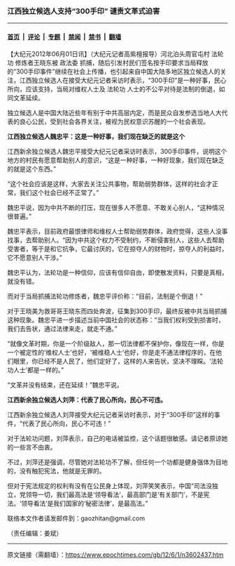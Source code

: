 ### 江西独立候选人支持“300手印” 谴责文革式迫害

---

#### [首页](../../../..?n3602437) &nbsp;|&nbsp; [评论](../../../../../epoch-comment?n3602437) &nbsp;|&nbsp; [专题](../../../../../epoch-special?n3602437) &nbsp;|&nbsp; [禁闻](../../../../../epoch-news?n3602437) &nbsp;|&nbsp; [禁书](../../../../../books?n3602437) &nbsp;|&nbsp; [翻墙](https://github.com/gfw-breaker/nogfw/blob/master/README.md?n3602437)


<div class="post_content" id="artbody" itemprop="articleBody">
 <!-- article content begin -->
 <p>
  【大纪元2012年06月01日讯】（大纪元记者高紫檀报导）河北泊头周官屯村
  <ok href="https://www.epochtimes.com/gb/tag/%E6%B3%95%E8%BD%AE%E5%8A%9F.html">
   法轮功
  </ok>
  修炼者王晓东被
  <ok href="https://www.epochtimes.com/gb/tag/%E6%94%BF%E6%B3%95%E5%A7%94.html">
   政法委
  </ok>
  抓捕，随后引发村民们签名按手印要求当局释放的“300手印事件”继续在社会上传播，也引起来自中国大陆多地区独立候选人的关注，江西独立候选人在接受大纪元记者采访时表示，“300手印”是一种好事，民心所向，应该支持，当局对维权人士及
  <ok href="https://www.epochtimes.com/gb/tag/%E6%B3%95%E8%BD%AE%E5%8A%9F.html">
   法轮功
  </ok>
  人士的不公平对待是法制的倒退，如同文革延续。
 </p>
 <p>
  独立候选人是中国大陆近些年有别于中共高层内定，而是民众自发参选当地人大代表的良心公民，受到社会各界关注，被视为民权意识苏醒的一个社会表现。
 </p>
 <p>
  <b>
   江西独立候选人魏忠平：这是一种好事，我们现在缺乏的就是这个
  </b>
 </p>
 <p>
  江西新余独立候选人魏忠平接受大纪元记者采访时表示，300手印事件，说明这个地方的村民有愿意帮助别人的意识，“这是一种好事，一种好现象，我们现在缺乏的就是这个东西。”
 </p>
 <p>
  “这个社会应该是这样，大家去关注公共事物，帮助弱势群体，这样的社会才正常，我们这个社会已经不正常了。”
 </p>
 <p>
  魏忠平说，因为中共不断的打压，现在很多人不愿意、不敢关心别人，“这种情况很普遍。”
 </p>
 <p>
  魏忠平表示，目前政府最恨律师和维权人士帮助弱势群体，政府觉得，这些人没事找事，去帮助别人。“因为中共这个权力不受制约，不断侵害别人，这些人去帮助受害者，等于是和它抗争，它最讨厌的，它在掠夺人的财物时，掠夺人的利益时，它不愿意别人干涉。”
 </p>
 <p>
  魏忠平认为，法轮功是一种信仰，应该有信仰自由，即使散发资料，只要是真相，就没有错。
 </p>
 <p>
  而对于当局抓捕法轮功修炼者，魏忠平评价称：“目前，法制是个倒退！”
 </p>
 <p>
  对于王晓美为救哥哥王晓东而四处奔波，征集到300手印，最终反被中共当局抓捕这种现象。魏忠平进一步描述当前中国社会的状态称：“当我们权利受到损害时，我们去告状，通过法律来走，就走不通。”
 </p>
 <p>
  “就像文革时期，你是一个阶级敌人，那一切法律都不保护你，像现在一样，你是一个被定性的‘维权人士’也好，‘被维稳人士’也好，你是走不通法律程序的，在他们眼里，你已经不是人民了，他们定好了，这样的人来告状，坚决不理睬。‘法轮功人士’都是一样的。”
 </p>
 <p>
  “文革并没有结束，还在延续！”魏忠平说。
 </p>
 <p>
  <b>
   江西新余独立候选人刘萍：代表了民心所向，民心不可违。
  </b>
 </p>
 <p>
  江西新余独立候选人刘萍接受大纪元记者采访时表示，对于“300手印”这样的事件，“代表了民心所向，民心不可违！”
 </p>
 <p>
  对于法轮功问题，刘萍表示，自己的电话被监控，这个话题很敏感。请记者原谅她的一些言不由衷。
 </p>
 <p>
  不过，刘萍还是强调，尽管她对法轮功不了解，但任何一个功都是健身强体为目地的，没有触犯宪法，他就是无罪的。
 </p>
 <p>
  但对于宪法规定的权利有没有在公民身上体现，刘萍笑笑表示，中国“司法没独立，党领导一切，我们最高法是‘领导看法’，最高部门是‘有关部门’，不是宪法。‘领导看法’是我们国家的‘秘密法律’，是最高法。”
 </p>
 <p>
  联络本文作者请发邮件到：gaozhitan@gmail.com
 </p>
 <p>
  （责任编辑：姜斌）
 </p>
 <!-- article content end -->
 <div id="below_article_ad">
 </div>
</div>


---

原文链接（需翻墙）：https://www.epochtimes.com/gb/12/6/1/n3602437.htm